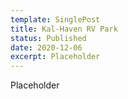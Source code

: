 ```yaml
---
template: SinglePost
title: Kal-Haven RV Park
status: Published
date: 2020-12-06
excerpt: Placeholder
---
```

Placeholder